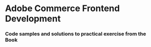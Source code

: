 # Adobe Commerce Frontend Development
### Code samples and solutions to practical exercise from the Book

